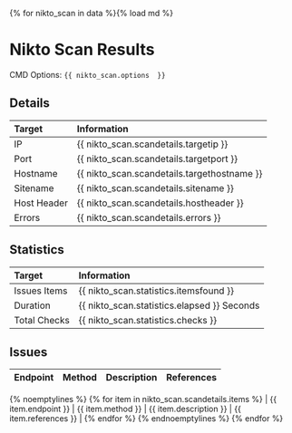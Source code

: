 {% for nikto_scan in data %}{% load md %}
# Nikto Scan Results

CMD Options: `{{ nikto_scan.options  }}`

## Details

| Target | Information |
| :--- | :--- |
| IP | {{ nikto_scan.scandetails.targetip }} |
| Port | {{ nikto_scan.scandetails.targetport }} |
| Hostname | {{ nikto_scan.scandetails.targethostname }} |
| Sitename | {{ nikto_scan.scandetails.sitename }} |
| Host Header | {{ nikto_scan.scandetails.hostheader }} |
| Errors | {{ nikto_scan.scandetails.errors }} |

## Statistics
| Target | Information |
| :--- | :--- |
| Issues Items | {{ nikto_scan.statistics.itemsfound }} |
| Duration | {{ nikto_scan.statistics.elapsed }} Seconds |
| Total Checks | {{ nikto_scan.statistics.checks }} |


## Issues
| Endpoint | Method | Description | References |
| :----- | :--- | :----- | :---- |
{% noemptylines %}
{% for item in nikto_scan.scandetails.items %}
| {{ item.endpoint }} | {{ item.method }} | {{ item.description }} | {{ item.references }} |
{% endfor %}
{% endnoemptylines %}
{% endfor %}